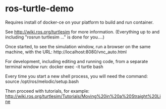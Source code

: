 # ros-turtle-demo

Requires install of docker-ce on your platform to build and run container.

See http://wiki.ros.org/turtlesim for more information.
(Everything up to and including "rosrun turtlesim ..." is done for you....)

Once started, to see the simulation window, run a browser on the same machine, with the URL:
http://localhost:8080/vnc_auto.html

For development, including editing and running code, from a separate terminal window run:
docker exec -it turtle bash

Every time you start a new shell process, you will need the command:
source /opt/ros/melodic/setup.bash

Then proceed with tutorials, for example:
http://wiki.ros.org/turtlesim/Tutorials/Moving%20in%20a%20Straight%20Line

